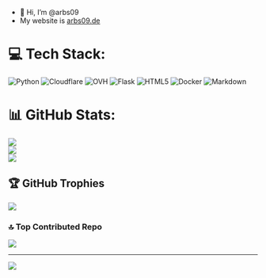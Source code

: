 - 👋 Hi, I’m @arbs09
- My website is [arbs09.de](https://arbs09.de)


# 💻 Tech Stack:
![Python](https://img.shields.io/badge/python-3670A0?style=for-the-badge&logo=python&logoColor=ffdd54) ![Cloudflare](https://img.shields.io/badge/Cloudflare-F38020?style=for-the-badge&logo=Cloudflare&logoColor=white) ![OVH](https://img.shields.io/badge/ovh-%23123F6D.svg?style=for-the-badge&logo=ovh&logoColor=#123F6D) ![Flask](https://img.shields.io/badge/flask-%23000.svg?style=for-the-badge&logo=flask&logoColor=white) ![HTML5](https://img.shields.io/badge/html5-%23E34F26.svg?style=for-the-badge&logo=html5&logoColor=white) ![Docker](https://img.shields.io/badge/docker-%230db7ed.svg?style=for-the-badge&logo=docker&logoColor=white) ![Markdown](https://img.shields.io/badge/markdown-%23000000.svg?style=for-the-badge&logo=markdown&logoColor=white)
# 📊 GitHub Stats:
![](https://github-readme-stats.vercel.app/api?username=arbs09&theme=dark&hide_border=false&include_all_commits=true&count_private=false)<br/>
![](https://github-readme-streak-stats.herokuapp.com/?user=arbs09&theme=dark&hide_border=false)<br/>
![](https://github-readme-stats.vercel.app/api/top-langs/?username=arbs09&theme=dark&hide_border=false&include_all_commits=true&count_private=false&layout=compact)

## 🏆 GitHub Trophies
![](https://github-profile-trophy.vercel.app/?username=arbs09&theme=radical&no-frame=false&no-bg=true&margin-w=4)

### 🔝 Top Contributed Repo
![](https://github-contributor-stats.vercel.app/api?username=arbs09&limit=5&theme=dark&combine_all_yearly_contributions=true)

---
[![](https://visitcount.itsvg.in/api?id=arbs09&icon=0&color=0&pretty=true)](https://visitcount.itsvg.in)

<!-- Proudly created with GPRM ( https://gprm.itsvg.in ) -->